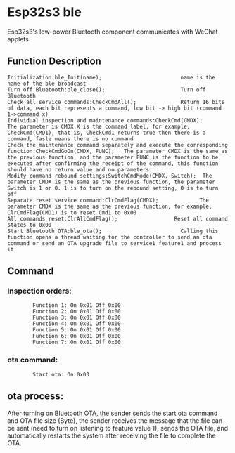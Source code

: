 <!-- [English](./README.EN.md) | 简体中文 -->
# Esp32s3 ble

Esp32s3's low-power Bluetooth component communicates with WeChat applets

## Function Description

    Initialization:ble_Init(name);                         name is the name of the ble broadcast
    Turn off Bluetooth:ble_close();                        Turn off Bluetooth
    Check all service commands:CheckCmdAll();              Return 16 bits of data, each bit represents a command, low bit -> high bit (command 1->command x)
    Individual inspection and maintenance commands:CheckCmd(CMDX);               The parameter is CMDX,X is the command label, for example, CheckCmd(CMD1), that is, CheckCmd1 returns true then there is a command, fasle means there is no command
    Check the maintenance command separately and execute the corresponding function:CheckCmdGoOn(CMDX, FUNC);   The parameter CMDX is the same as the previous function, and the parameter FUNC is the function to be executed after confirming the receipt of the command, this function should have no return value and no parameters.
    Modify command rebound settings:SwitchCmdMode(CMDX, Switch);  The parameter CMDX is the same as the previous function, the parameter Switch is 1 or 0. 1 is to turn on the rebound setting, 0 is to turn off
    Separate reset service command:ClrCmdFlag(CMDX);             The parameter CMDX is the same as the previous function, for example, ClrCmdFlag(CMD1) is to reset Cmd1 to 0x00
    All commands reset:ClrAllCmdFlag();                  Reset all command states to 0x00
    Start Bluetooth OTA:ble_ota();                         Calling this function opens a thread waiting for the controller to send an ota command or send an OTA upgrade file to service1 feature1 and process it.


## Command

### Inspection orders:
            Function 1: On 0x01 Off 0x00
            Function 2: On 0x01 Off 0x00
            Function 3: On 0x01 Off 0x00
            Function 4: On 0x01 Off 0x00
            Function 5: On 0x01 Off 0x00
            Function 6: On 0x01 Off 0x00
            Function 7: On 0x01 Off 0x00

### ota command:
            Start ota: On 0x03

## ota process:

After turning on Bluetooth OTA, the sender sends the start ota command and OTA file size (Byte), the sender receives the message that the file can be sent (need to turn on listening to feature value 1), sends the OTA file, and automatically restarts the system after receiving the file to complete the OTA.